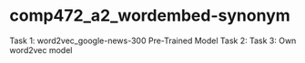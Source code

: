 # comp472_a2_wordembed-synonym

Task 1: word2vec_google-news-300 Pre-Trained Model
Task 2: 
Task 3: Own word2vec model
